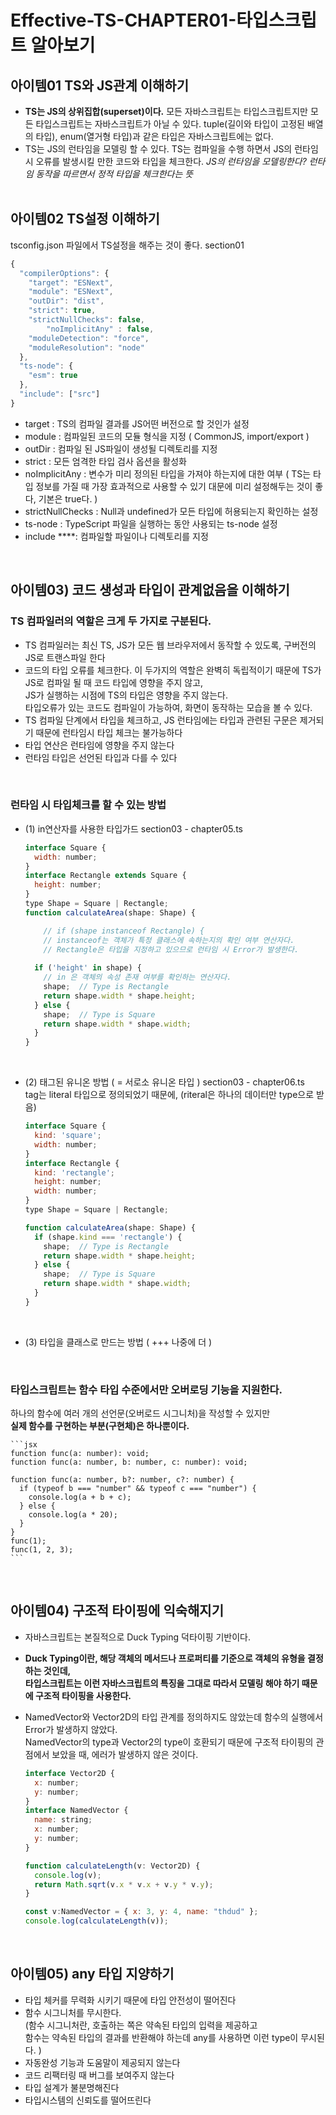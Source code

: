 # Effective-TS-CHAPTER01-타입스크립트 알아보기

## 아이템01 TS와 JS관계 이해하기

- **TS는 JS의 상위집합(superset)이다.**
  모든 자바스크립트는 타입스크립트지만 모든 타입스크립트는 자바스크립트가 아닐 수 있다.
  tuple(길이와 타입이 고정된 배열의 타입), enum(열거형 타입)과 같은 타입은 자바스크립트에는 없다.
- TS는 JS의 런타임을 모델링 할 수 있다.
  TS는 컴파일을 수행 하면서 JS의 런타임 시 오류를 발생시킬 만한 코드와 타입을 체크한다.
  _JS의 런타임을 모델링한다? 런타임 동작을 따르면서 정적 타입을 체크한다는 뜻_<br>
  <br>

## 아이템02 TS설정 이해하기
tsconfig.json 파일에서 TS설정을 해주는 것이 좋다. section01

```jsx
{
  "compilerOptions": {
    "target": "ESNext",
    "module": "ESNext",
    "outDir": "dist",
    "strict": true,
    "strictNullChecks": false,
		"noImplicitAny" : false,
    "moduleDetection": "force",
    "moduleResolution": "node"
  },
  "ts-node": {
    "esm": true
  },
  "include": ["src"]
}
```

- target : TS의 컴파일 결과를 JS어떤 버전으로 할 것인가 설정
- module : 컴파일된 코드의 모듈 형식을 지정 ( CommonJS, import/export )
- outDir : 컴파일 된 JS파일이 생성될 디렉토리를 지정
- strict : 모든 엄격한 타입 검사 옵션을 활성화
- noImplicitAny : 변수가 미리 정의된 타입을 가져야 하는지에 대한 여부 ( TS는 타입 정보를 가질 때 가장 효과적으로 사용할 수 있기 대문에 미리 설정해두는 것이 좋다, 기본은 true다. )
- strictNullChecks : Null과 undefined가 모든 타입에 허용되는지 확인하는 설정
- ts-node : TypeScript 파일을 실행하는 동안 사용되는 ts-node 설정
- include \*\*\*\*: 컴파일할 파일이나 디렉토리를 지정<br>
<br>

## 아이템03) 코드 생성과 타입이 관계없음을 이해하기
### TS 컴파일러의 역할은 크게 두 가지로 구분된다. 
- TS 컴파일러는 최신 TS, JS가 모든 웹 브라우저에서 동작할 수 있도록, 구버전의 JS로 트랜스파일 한다
- 코드의 타입 오류를 체크한다.
  이 두가지의 역할은 완벽히 독립적이기 때문에 TS가 JS로 컴파일 될 때 코드 타입에 영향을 주지 않고, <br>
  JS가 실행하는 시점에 TS의 타입은 영향을 주지 않는다. <br>
  타입오류가 있는 코드도 컴파일이 가능하여, 화면이 동작하는 모습을 볼 수 있다.<br>
- TS 컴파일 단계에서 타입을 체크하고, JS 런타임에는 타입과 관련된 구문은 제거되기 때문에 런타임시 타입 체크는 불가능하다
- 타입 연산은 런타임에 영향을 주지 않는다
- 런타임 타입은 선언된 타입과 다를 수 있다
<br>

### 런타임 시 타입체크를 할 수 있는 방법
- (1) in연산자를 사용한 타입가드 section03 - chapter05.ts
    
    ```jsx
    interface Square {
      width: number;
    }
    interface Rectangle extends Square {
      height: number;
    }
    type Shape = Square | Rectangle;
    function calculateArea(shape: Shape) {
    
    	// if (shape instanceof Rectangle) {
    	// instanceof는 객체가 특정 클래스에 속하는지의 확인 여부 연산자다.
    	// Rectangle은 타입을 지정하고 있으므로 런타임 시 Error가 발생한다. 
     
      if ('height' in shape) {
    	// in 은 객체의 속성 존재 여부를 확인하는 연산자다.
        shape;  // Type is Rectangle
        return shape.width * shape.height;
      } else {
        shape;  // Type is Square
        return shape.width * shape.width;
      }
    }
    ```
    <br> 
    
- (2) 태그된 유니온 방법 ( = 서로소 유니온 타입 ) section03 - chapter06.ts <br>
tag는 literal 타입으로 정의되었기 때문에, (riteral은 하나의 데이터만 type으로 받음)
    
    ```jsx
    interface Square {
      kind: 'square';
      width: number;
    }
    interface Rectangle {
      kind: 'rectangle';
      height: number;
      width: number;
    }
    type Shape = Square | Rectangle;
    
    function calculateArea(shape: Shape) {
      if (shape.kind === 'rectangle') {
        shape;  // Type is Rectangle
        return shape.width * shape.height;
      } else {
        shape;  // Type is Square
        return shape.width * shape.width;
      }
    }
    ```
<br> 

- (3) 타입을 클래스로 만드는 방법 ( +++ 나중에 더 )
<br>
    
### 타입스크립트는 함수 타입 수준에서만 오버로딩 기능을 지원한다.
하나의 함수에 여러 개의 선언문(오버로드 시그니처)을 작성할 수 있지만<br>
**실제 함수를 구현하는 부분(구현체)은 하나뿐이다.**
    
    ```jsx
    function func(a: number): void;
    function func(a: number, b: number, c: number): void;
    
    function func(a: number, b?: number, c?: number) {
      if (typeof b === "number" && typeof c === "number") {
        console.log(a + b + c);
      } else {
        console.log(a * 20);
      }
    }
    func(1);
    func(1, 2, 3);
    ```
<br>

## 아이템04) 구조적 타이핑에 익숙해지기

- 자바스크립트는 본질적으로 Duck Typing 덕타이핑 기반이다.
- **Duck Typing이란, 해당 객체의 메서드나 프로퍼티를 기준으로 객체의 유형을 결정하는 것인데, <br>
  타입스크립트는 이런 자바스크립트의 특징을 그대로 따라서 모델링 해야 하기 때문에 구조적 타이핑을 사용한다.** 
- NamedVector와 Vector2D의 타입 관계를 정의하지도 않았는데 함수의 실행에서 Error가 발생하지 않았다.<br>
  NamedVector의 type과 Vector2의 type이 호환되기 때문에 구조적 타이핑의 관점에서 보았을 때, 에러가 발생하지 않은 것이다.
    
    ```jsx
    interface Vector2D {
      x: number;
      y: number;
    }
    interface NamedVector {
      name: string;
      x: number;
      y: number;
    }
    
    function calculateLength(v: Vector2D) {
      console.log(v);
      return Math.sqrt(v.x * v.x + v.y * v.y);
    }
    
    const v:NamedVector = { x: 3, y: 4, name: "thdud" };
    console.log(calculateLength(v));
    
    ```
  <br>

## 아이템05) any 타입 지양하기

- 타입 체커를 무력화 시키기 때문에 타입 안전성이 떨어진다
- 함수 시그니처를 무시한다. <br>
  (함수 시그니처란, 호출하는 쪽은 약속된 타입의 입력을 제공하고 <br>
  함수는 약속된 타입의 결과를 반환해야 하는데 any를 사용하면 이런 type이 무시된다. ) 
- 자동완성 기능과 도움말이 제공되지 않는다
- 코드 리팩터링 때 버그를 보여주지 않는다
- 타입 설계가 불분명해진다
- 타입시스템의 신뢰도를 떨어뜨린다
